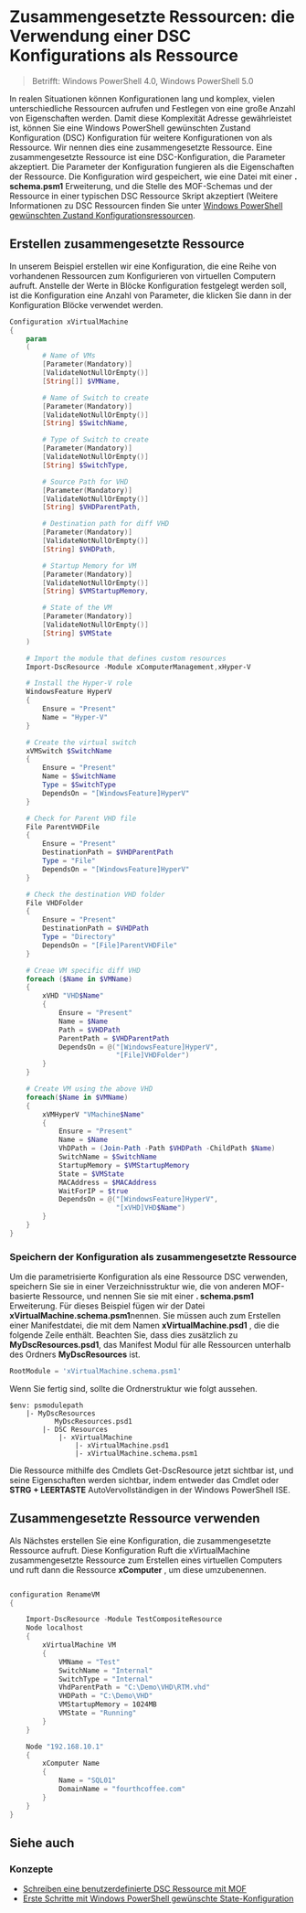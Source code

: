# Zusammengesetzte Ressourcen: die Verwendung einer DSC Konfigurations als Ressource

> Betrifft: Windows PowerShell 4.0, Windows PowerShell 5.0

In realen Situationen können Konfigurationen lang und komplex, vielen unterschiedliche Ressourcen aufrufen und Festlegen von eine große Anzahl von Eigenschaften werden. Damit diese Komplexität Adresse gewährleistet ist, können Sie eine Windows PowerShell gewünschten Zustand Konfiguration (DSC) Konfiguration für weitere Konfigurationen von als Ressource. Wir nennen dies eine zusammengesetzte Ressource. Eine zusammengesetzte Ressource ist eine DSC-Konfiguration, die Parameter akzeptiert. Die Parameter der Konfiguration fungieren als die Eigenschaften der Ressource. Die Konfiguration wird gespeichert, wie eine Datei mit einer **. schema.psm1** Erweiterung, und die Stelle des MOF-Schemas und der Ressource in einer typischen DSC Ressource Skript akzeptiert (Weitere Informationen zu DSC Ressourcen finden Sie unter [Windows PowerShell gewünschten Zustand Konfigurationsressourcen](resources.md).

## Erstellen zusammengesetzte Ressource

In unserem Beispiel erstellen wir eine Konfiguration, die eine Reihe von vorhandenen Ressourcen zum Konfigurieren von virtuellen Computern aufruft. Anstelle der Werte in Blöcke Konfiguration festgelegt werden soll, ist die Konfiguration eine Anzahl von Parameter, die klicken Sie dann in der Konfiguration Blöcke verwendet werden.

```powershell
Configuration xVirtualMachine
{
    param
    (
        # Name of VMs
        [Parameter(Mandatory)]
        [ValidateNotNullOrEmpty()]
        [String[]] $VMName,

        # Name of Switch to create
        [Parameter(Mandatory)]
        [ValidateNotNullOrEmpty()]
        [String] $SwitchName,

        # Type of Switch to create
        [Parameter(Mandatory)]
        [ValidateNotNullOrEmpty()]
        [String] $SwitchType,

        # Source Path for VHD
        [Parameter(Mandatory)]
        [ValidateNotNullOrEmpty()]
        [String] $VHDParentPath,

        # Destination path for diff VHD
        [Parameter(Mandatory)]
        [ValidateNotNullOrEmpty()]
        [String] $VHDPath,

        # Startup Memory for VM
        [Parameter(Mandatory)]
        [ValidateNotNullOrEmpty()]
        [String] $VMStartupMemory,

        # State of the VM
        [Parameter(Mandatory)]
        [ValidateNotNullOrEmpty()]
        [String] $VMState
    )

    # Import the module that defines custom resources
    Import-DscResource -Module xComputerManagement,xHyper-V

    # Install the Hyper-V role
    WindowsFeature HyperV
    {
        Ensure = "Present"
        Name = "Hyper-V"
    }

    # Create the virtual switch
    xVMSwitch $SwitchName
    {
        Ensure = "Present"
        Name = $SwitchName
        Type = $SwitchType
        DependsOn = "[WindowsFeature]HyperV"
    }

    # Check for Parent VHD file
    File ParentVHDFile
    {
        Ensure = "Present"
        DestinationPath = $VHDParentPath
        Type = "File"
        DependsOn = "[WindowsFeature]HyperV"
    }

    # Check the destination VHD folder
    File VHDFolder
    {
        Ensure = "Present"
        DestinationPath = $VHDPath
        Type = "Directory"
        DependsOn = "[File]ParentVHDFile"
    }

    # Creae VM specific diff VHD
    foreach ($Name in $VMName)
    {
        xVHD "VHD$Name"
        {
            Ensure = "Present"
            Name = $Name
            Path = $VHDPath
            ParentPath = $VHDParentPath
            DependsOn = @("[WindowsFeature]HyperV",
                          "[File]VHDFolder")
        }
    }

    # Create VM using the above VHD
    foreach($Name in $VMName)
    {
        xVMHyperV "VMachine$Name"
        {
            Ensure = "Present"
            Name = $Name
            VhDPath = (Join-Path -Path $VHDPath -ChildPath $Name)
            SwitchName = $SwitchName
            StartupMemory = $VMStartupMemory
            State = $VMState
            MACAddress = $MACAddress
            WaitForIP = $true
            DependsOn = @("[WindowsFeature]HyperV",
                          "[xVHD]VHD$Name")
        }
    }
}
```

### Speichern der Konfiguration als zusammengesetzte Ressource

Um die parametrisierte Konfiguration als eine Ressource DSC verwenden, speichern Sie sie in einer Verzeichnisstruktur wie, die von anderen MOF-basierte Ressource, und nennen Sie sie mit einer **. schema.psm1** Erweiterung. Für dieses Beispiel fügen wir der Datei **xVirtualMachine.schema.psm1**nennen. Sie müssen auch zum Erstellen einer Manifestdatei, die mit dem Namen **xVirtualMachine.psd1** , die die folgende Zeile enthält. Beachten Sie, dass dies zusätzlich zu **MyDscResources.psd1**, das Manifest Modul für alle Ressourcen unterhalb des Ordners **MyDscResources** ist.

```powershell
RootModule = 'xVirtualMachine.schema.psm1'
```

Wenn Sie fertig sind, sollte die Ordnerstruktur wie folgt aussehen.

```
$env: psmodulepath
    |- MyDscResources
           MyDscResources.psd1
        |- DSC Resources
            |- xVirtualMachine
                |- xVirtualMachine.psd1
                |- xVirtualMachine.schema.psm1
```

Die Ressource mithilfe des Cmdlets Get-DscResource jetzt sichtbar ist, und seine Eigenschaften werden sichtbar, indem entweder das Cmdlet oder **STRG + LEERTASTE** AutoVervollständigen in der Windows PowerShell ISE.

## Zusammengesetzte Ressource verwenden

Als Nächstes erstellen Sie eine Konfiguration, die zusammengesetzte Ressource aufruft. Diese Konfiguration Ruft die xVirtualMachine zusammengesetzte Ressource zum Erstellen eines virtuellen Computers und ruft dann die Ressource **xComputer** , um diese umzubenennen.

```powershell

configuration RenameVM
{

    Import-DscResource -Module TestCompositeResource
    Node localhost
    {
        xVirtualMachine VM
        {
            VMName = "Test"
            SwitchName = "Internal"
            SwitchType = "Internal"
            VhdParentPath = "C:\Demo\VHD\RTM.vhd"
            VHDPath = "C:\Demo\VHD"
            VMStartupMemory = 1024MB
            VMState = "Running"
        }
    }

    Node "192.168.10.1"
    {
        xComputer Name
        {
            Name = "SQL01"
            DomainName = "fourthcoffee.com"
        }
    }
}
```

## Siehe auch
### Konzepte
* [Schreiben eine benutzerdefinierte DSC Ressource mit MOF](authoringResourceMOF.md)
* [Erste Schritte mit Windows PowerShell gewünschte State-Konfiguration](overview.md)
